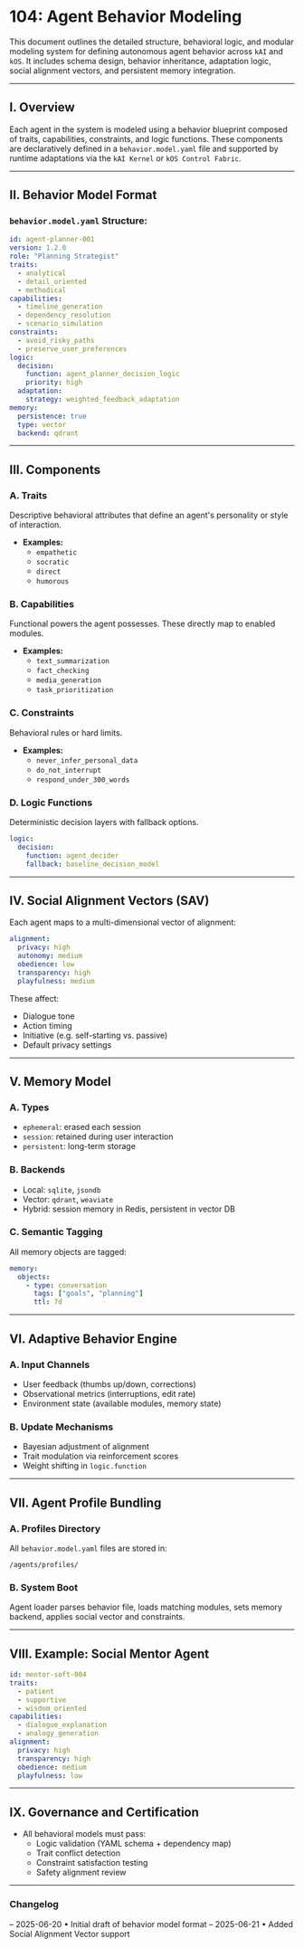 # 104: Agent Behavior Modeling

This document outlines the detailed structure, behavioral logic, and modular modeling system for defining autonomous agent behavior across `kAI` and `kOS`. It includes schema design, behavior inheritance, adaptation logic, social alignment vectors, and persistent memory integration.

---

## I. Overview

Each agent in the system is modeled using a behavior blueprint composed of traits, capabilities, constraints, and logic functions. These components are declaratively defined in a `behavior.model.yaml` file and supported by runtime adaptations via the `kAI Kernel` or `kOS Control Fabric`.

---

## II. Behavior Model Format

### `behavior.model.yaml` Structure:

```yaml
id: agent-planner-001
version: 1.2.0
role: "Planning Strategist"
traits:
  - analytical
  - detail_oriented
  - methodical
capabilities:
  - timeline_generation
  - dependency_resolution
  - scenario_simulation
constraints:
  - avoid_risky_paths
  - preserve_user_preferences
logic:
  decision:
    function: agent_planner_decision_logic
    priority: high
  adaptation:
    strategy: weighted_feedback_adaptation
memory:
  persistence: true
  type: vector
  backend: qdrant
```

---

## III. Components

### A. Traits

Descriptive behavioral attributes that define an agent's personality or style of interaction.

- **Examples:**
  - `empathetic`
  - `socratic`
  - `direct`
  - `humorous`

### B. Capabilities

Functional powers the agent possesses. These directly map to enabled modules.

- **Examples:**
  - `text_summarization`
  - `fact_checking`
  - `media_generation`
  - `task_prioritization`

### C. Constraints

Behavioral rules or hard limits.

- **Examples:**
  - `never_infer_personal_data`
  - `do_not_interrupt`
  - `respond_under_300_words`

### D. Logic Functions

Deterministic decision layers with fallback options.

```yaml
logic:
  decision:
    function: agent_decider
    fallback: baseline_decision_model
```

---

## IV. Social Alignment Vectors (SAV)

Each agent maps to a multi-dimensional vector of alignment:

```yaml
alignment:
  privacy: high
  autonomy: medium
  obedience: low
  transparency: high
  playfulness: medium
```

These affect:

- Dialogue tone
- Action timing
- Initiative (e.g. self-starting vs. passive)
- Default privacy settings

---

## V. Memory Model

### A. Types

- `ephemeral`: erased each session
- `session`: retained during user interaction
- `persistent`: long-term storage

### B. Backends

- Local: `sqlite`, `jsondb`
- Vector: `qdrant`, `weaviate`
- Hybrid: session memory in Redis, persistent in vector DB

### C. Semantic Tagging

All memory objects are tagged:

```yaml
memory:
  objects:
    - type: conversation
      tags: ["goals", "planning"]
      ttl: 7d
```

---

## VI. Adaptive Behavior Engine

### A. Input Channels

- User feedback (thumbs up/down, corrections)
- Observational metrics (interruptions, edit rate)
- Environment state (available modules, memory state)

### B. Update Mechanisms

- Bayesian adjustment of alignment
- Trait modulation via reinforcement scores
- Weight shifting in `logic.function`

---

## VII. Agent Profile Bundling

### A. Profiles Directory

All `behavior.model.yaml` files are stored in:

```
/agents/profiles/
```

### B. System Boot

Agent loader parses behavior file, loads matching modules, sets memory backend, applies social vector and constraints.

---

## VIII. Example: Social Mentor Agent

```yaml
id: mentor-soft-004
traits:
  - patient
  - supportive
  - wisdom_oriented
capabilities:
  - dialogue_explanation
  - analogy_generation
alignment:
  privacy: high
  transparency: high
  obedience: medium
  playfulness: low
```

---

## IX. Governance and Certification

- All behavioral models must pass:
  - Logic validation (YAML schema + dependency map)
  - Trait conflict detection
  - Constraint satisfaction testing
  - Safety alignment review

---

### Changelog

– 2025-06-20 • Initial draft of behavior model format – 2025-06-21 • Added Social Alignment Vector support

